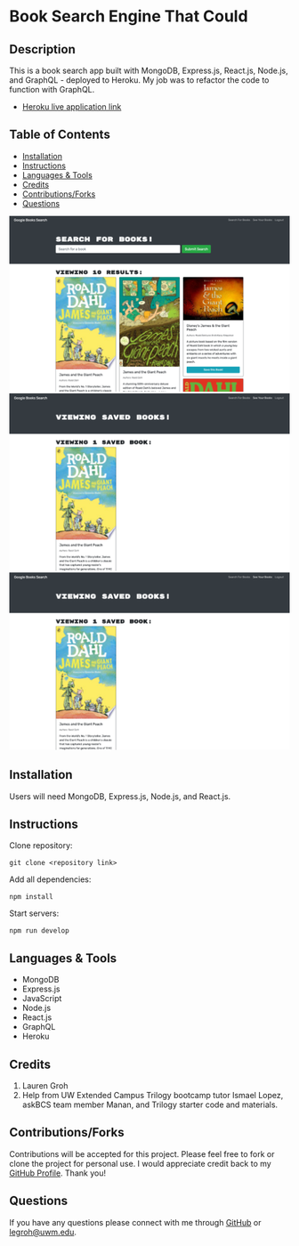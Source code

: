 # Book Search Engine That Could

## Description 

This is a book search app built with MongoDB, Express.js, React.js, Node.js, and GraphQL - deployed to Heroku. My job was to refactor the code to function with GraphQL.
  
* [Heroku live application link](https://calm-bastion-15118.herokuapp.com/)

## Table of Contents 
* [Installation](#installation)
* [Instructions](#instructions)
* [Languages & Tools](#languages-tools)
* [Credits](#credits)
* [Contributions/Forks](#contributions/forks)
* [Questions](#questions)

![Book Search Engine That Could screenshot-1](./assets/images/screenshot-1.png "screenshot-1")
![Book Search Engine That Could screenshot-2](./assets/images/screenshot-2.png "screenshot-2")
![Book Search Engine That Could screenshot-3](./assets/images/screenshot-2.png "screenshot-3")

## Installation

Users will need MongoDB, Express.js, Node.js, and React.js.
  
## Instructions 

Clone repository:
```
git clone <repository link>
```
Add all dependencies:
```
npm install
```
Start servers:
```
npm run develop
```

## Languages & Tools

* MongoDB
* Express.js
* JavaScript
* Node.js
* React.js
* GraphQL
* Heroku

## Credits

1. Lauren Groh 
2. Help from UW Extended Campus Trilogy bootcamp tutor Ismael Lopez, askBCS team member Manan, and Trilogy starter code and materials.

## Contributions/Forks

Contributions will be accepted for this project. Please feel free to fork or clone the project for personal use. I would appreciate credit back to my [GitHub Profile](https://github.com/GrohTech). Thank you!

## Questions

If you have any questions please connect with me through [GitHub](https://github.com/GrohTech) or [legroh@uwm.edu](mailto:legroh@uwm.edu).